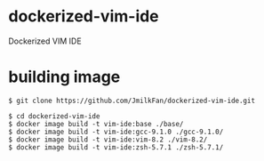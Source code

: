 # dockerized-vim-ide
Dockerized VIM IDE

# building image

```
$ git clone https://github.com/JmilkFan/dockerized-vim-ide.git

$ cd dockerized-vim-ide
$ docker image build -t vim-ide:base ./base/
$ docker image build -t vim-ide:gcc-9.1.0 ./gcc-9.1.0/
$ docker image build -t vim-ide:vim-8.2 ./vim-8.2/
$ docker image build -t vim-ide:zsh-5.7.1 ./zsh-5.7.1/
```
